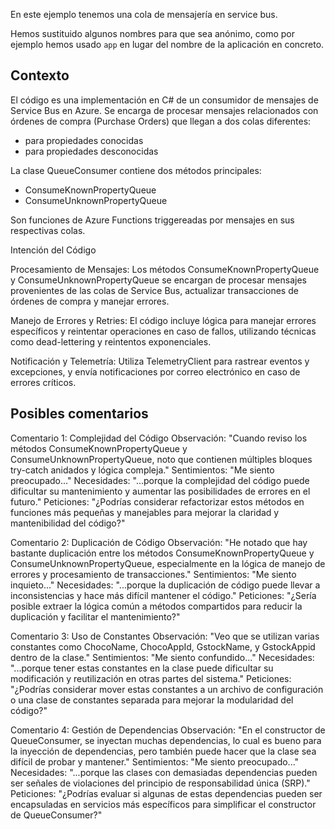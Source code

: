 En este ejemplo tenemos una cola de mensajería en service bus.

Hemos sustituido algunos nombres para que sea anónimo, como por ejemplo hemos usado `app` en lugar del nombre de la aplicación en concreto.

## Contexto

El código es una implementación en C# de un consumidor de mensajes de Service Bus en Azure.
Se encarga de procesar mensajes relacionados con órdenes de compra (Purchase Orders) que llegan a dos colas diferentes: 
- para propiedades conocidas
- para propiedades desconocidas

La clase QueueConsumer contiene dos métodos principales: 
- ConsumeKnownPropertyQueue
- ConsumeUnknownPropertyQueue
 
Son funciones de Azure Functions triggereadas por mensajes en sus respectivas colas.

Intención del Código

Procesamiento de Mensajes: Los métodos ConsumeKnownPropertyQueue y ConsumeUnknownPropertyQueue se encargan de procesar mensajes provenientes de las colas de Service Bus, actualizar transacciones de órdenes de compra y manejar errores.

Manejo de Errores y Retries: El código incluye lógica para manejar errores específicos y reintentar operaciones en caso de fallos, utilizando técnicas como dead-lettering y reintentos exponenciales.

Notificación y Telemetría: Utiliza TelemetryClient para rastrear eventos y excepciones, y envía notificaciones por correo electrónico en caso de errores críticos.


## Posibles comentarios

Comentario 1: Complejidad del Código
Observación: "Cuando reviso los métodos ConsumeKnownPropertyQueue y ConsumeUnknownPropertyQueue, noto que contienen múltiples bloques try-catch anidados y lógica compleja."
Sentimientos: "Me siento preocupado..."
Necesidades: "...porque la complejidad del código puede dificultar su mantenimiento y aumentar las posibilidades de errores en el futuro."
Peticiones: "¿Podrías considerar refactorizar estos métodos en funciones más pequeñas y manejables para mejorar la claridad y mantenibilidad del código?"

Comentario 2: Duplicación de Código
Observación: "He notado que hay bastante duplicación entre los métodos ConsumeKnownPropertyQueue y ConsumeUnknownPropertyQueue, especialmente en la lógica de manejo de errores y procesamiento de transacciones."
Sentimientos: "Me siento inquieto..."
Necesidades: "...porque la duplicación de código puede llevar a inconsistencias y hace más difícil mantener el código."
Peticiones: "¿Sería posible extraer la lógica común a métodos compartidos para reducir la duplicación y facilitar el mantenimiento?"

Comentario 3: Uso de Constantes
Observación: "Veo que se utilizan varias constantes como ChocoName, ChocoAppId, GstockName, y GstockAppid dentro de la clase."
Sentimientos: "Me siento confundido..."
Necesidades: "...porque tener estas constantes en la clase puede dificultar su modificación y reutilización en otras partes del sistema."
Peticiones: "¿Podrías considerar mover estas constantes a un archivo de configuración o una clase de constantes separada para mejorar la modularidad del código?"

Comentario 4: Gestión de Dependencias
Observación: "En el constructor de QueueConsumer, se inyectan muchas dependencias, lo cual es bueno para la inyección de dependencias, pero también puede hacer que la clase sea difícil de probar y mantener."
Sentimientos: "Me siento preocupado..."
Necesidades: "...porque las clases con demasiadas dependencias pueden ser señales de violaciones del principio de responsabilidad única (SRP)."
Peticiones: "¿Podrías evaluar si algunas de estas dependencias pueden ser encapsuladas en servicios más específicos para simplificar el constructor de QueueConsumer?"